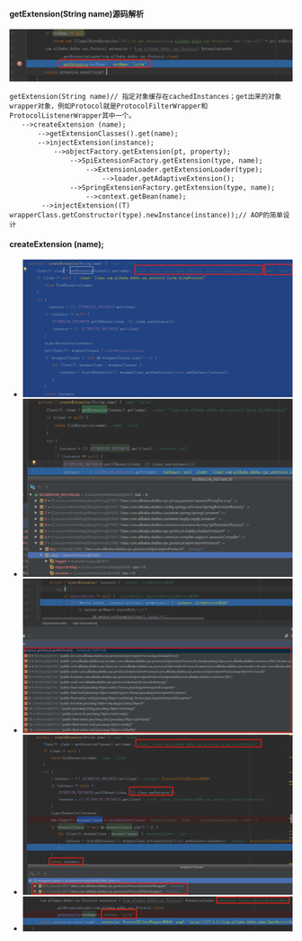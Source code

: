  #### getExtension(String name)源码解析
 ![avatar](./pic/008_dubbo.png) 
 ```text
getExtension(String name)// 指定对象缓存在cachedInstances；get出来的对象wrapper对象，例如Protocol就是ProtocolFilterWrapper和ProtocolListenerWrapper其中一个。
    -->createExtension (name);
        -->getExtensionClasses().get(name);
        -->injectExtension(instance);
            -->objectFactory.getExtension(pt, property);
                -->SpiExtensionFactory.getExtension(type, name);
                    -->ExtensionLoader.getExtensionLoader(type);
                        -->loader.getAdaptiveExtension(); 
                -->SpringExtensionFactory.getExtension(type, name);
                    -->context.getBean(name);
         -->injectExtension((T) wrapperClass.getConstructor(type).newInstance(instance));// AOP的简单设计      
```
#### createExtension (name);
 * ![avatar](./pic/009_dubbo.png) 
 * ![avatar](./pic/010_dubbo.png) 
 * ![avatar](./pic/011_dubbo.png) 
 * ![avatar](./pic/012_dubbo.png)
 * ![avatar](./pic/013_dubbo.png) 